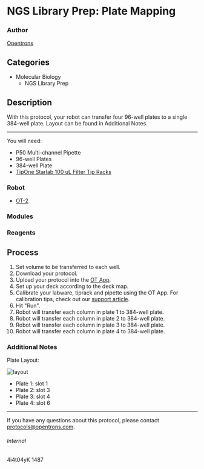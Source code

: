 # NGS Library Prep: Plate Mapping

### Author
[Opentrons](http://www.opentrons.com/)

## Categories
* Molecular Biology
    * NGS Library Prep

## Description
With this protocol, your robot can transfer four 96-well plates to a single 384-well plate. Layout can be found in Additional Notes.

---

You will need:
* P50 Multi-channel Pipette
* 96-well Plates
* 384-well Plate
* [TipOne Starlab 100 uL Filter Tip Racks](https://www.starlabgroup.com/en/consumables/pipette-tips_WebPSub-155853/100-l-ultrapoint-graduated-filter-tip-sterile-refill_SLS1123-1740-C.html)

### Robot
* [OT-2](https://opentrons.com/ot-2)

### Modules

### Reagents

## Process
1. Set volume to be transferred to each well.
2. Download your protocol.
3. Upload your protocol into the [OT App](https://opentrons.com/ot-app).
4. Set up your deck according to the deck map.
5. Calibrate your labware, tiprack and pipette using the OT App. For calibration tips, check out our [support article](https://support.opentrons.com/ot-2/getting-started-software-setup/deck-calibration).
6. Hit "Run".
7. Robot will transfer each column in plate 1 to 384-well plate.
8. Robot will transfer each column in plate 2 to 384-well plate.
9. Robot will transfer each column in plate 3 to 384-well plate.
10. Robot will transfer each column in plate 4 to 384-well plate.

### Additional Notes
Plate Layout:

![layout](https://s3.amazonaws.com/opentrons-protocol-library-website/custom-README-images/1487-weatherbys-scientific/plate_layout.png)

* Plate 1: slot 1
* Plate 2: slot 3
* Plate 3: slot 4
* Plate 4: slot 6

---

If you have any questions about this protocol, please contact protocols@opentrons.com.

###### Internal
4i4t04yK
1487
